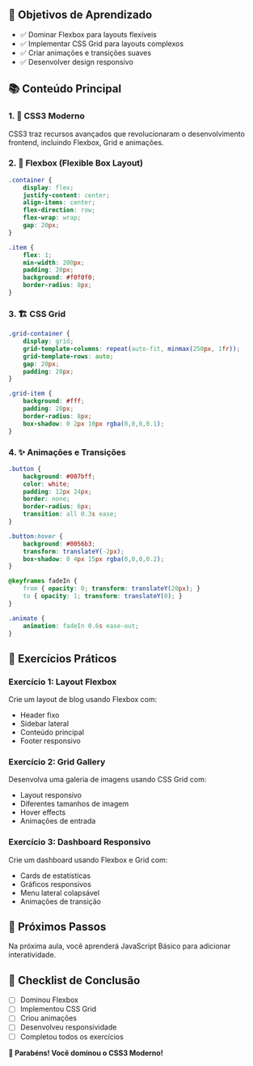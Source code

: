 
## 🎯 Objetivos de Aprendizado
- ✅ Dominar Flexbox para layouts flexíveis
- ✅ Implementar CSS Grid para layouts complexos
- ✅ Criar animações e transições suaves
- ✅ Desenvolver design responsivo

## 📚 Conteúdo Principal

### 1. 🌟 CSS3 Moderno
CSS3 traz recursos avançados que revolucionaram o desenvolvimento frontend, incluindo Flexbox, Grid e animações.

### 2. 🎯 Flexbox (Flexible Box Layout)
```css
.container {
    display: flex;
    justify-content: center;
    align-items: center;
    flex-direction: row;
    flex-wrap: wrap;
    gap: 20px;
}

.item {
    flex: 1;
    min-width: 200px;
    padding: 20px;
    background: #f0f0f0;
    border-radius: 8px;
}
```

### 3. 🏗️ CSS Grid
```css
.grid-container {
    display: grid;
    grid-template-columns: repeat(auto-fit, minmax(250px, 1fr));
    grid-template-rows: auto;
    gap: 20px;
    padding: 20px;
}

.grid-item {
    background: #fff;
    padding: 20px;
    border-radius: 8px;
    box-shadow: 0 2px 10px rgba(0,0,0,0.1);
}
```

### 4. ✨ Animações e Transições
```css
.button {
    background: #007bff;
    color: white;
    padding: 12px 24px;
    border: none;
    border-radius: 6px;
    transition: all 0.3s ease;
}

.button:hover {
    background: #0056b3;
    transform: translateY(-2px);
    box-shadow: 0 4px 15px rgba(0,0,0,0.2);
}

@keyframes fadeIn {
    from { opacity: 0; transform: translateY(20px); }
    to { opacity: 1; transform: translateY(0); }
}

.animate {
    animation: fadeIn 0.6s ease-out;
}
```

## 🧪 Exercícios Práticos

### Exercício 1: Layout Flexbox
Crie um layout de blog usando Flexbox com:
- Header fixo
- Sidebar lateral
- Conteúdo principal
- Footer responsivo

### Exercício 2: Grid Gallery
Desenvolva uma galeria de imagens usando CSS Grid com:
- Layout responsivo
- Diferentes tamanhos de imagem
- Hover effects
- Animações de entrada

### Exercício 3: Dashboard Responsivo
Crie um dashboard usando Flexbox e Grid com:
- Cards de estatísticas
- Gráficos responsivos
- Menu lateral colapsável
- Animações de transição

## 🚀 Próximos Passos
Na próxima aula, você aprenderá JavaScript Básico para adicionar interatividade.

## 📝 Checklist de Conclusão
- [ ] Dominou Flexbox
- [ ] Implementou CSS Grid
- [ ] Criou animações
- [ ] Desenvolveu responsividade
- [ ] Completou todos os exercícios

**🎉 Parabéns! Você dominou o CSS3 Moderno!**
